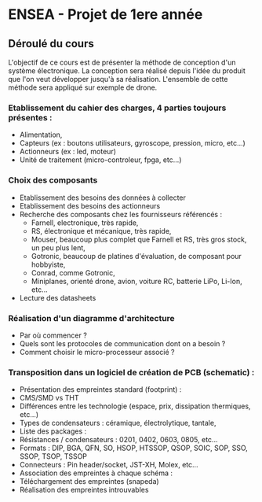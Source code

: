 # ENSEA - Projet de 1ere année

## Déroulé du cours

L'objectif de ce cours est de présenter la méthode de conception d'un système électronique.
La conception sera réalisé depuis l'idée du produit que l'on veut développer jusqu'à sa réalisation.
L'ensemble de cette méthode sera appliqué sur exemple de drone.

### Etablissement du cahier des charges, 4 parties toujours présentes :
* Alimentation,
* Capteurs (ex : boutons utilisateurs, gyroscope, pression, micro, etc...)
* Actionneurs (ex : led, moteur)
* Unité de traitement (micro-controleur, fpga, etc...)

### Choix des composants
* Etablissement des besoins des données à collecter
* Etablissement des besoins des actionneurs 
* Recherche des composants chez les fournisseurs référencés :
  * Farnell, electronique, très rapide,
  * RS, électronique et mécanique, très rapide,
  * Mouser, beaucoup plus complet que Farnell et RS, très gros stock, un peu plus lent,
  * Gotronic, beaucoup de platines d'évaluation, de composant pour hobbyiste,
  * Conrad, comme Gotronic,
  * Miniplanes, orienté drone, avion, voiture RC, batterie LiPo, Li-Ion, etc...
* Lecture des datasheets

### Réalisation d'un diagramme d'architecture
* Par où commencer ?
* Quels sont les protocoles de communication dont on a besoin ?
* Comment choisir le micro-processeur associé ? 

### Transposition dans un logiciel de création de PCB (schematic) :
* Présentation des empreintes standard (footprint) :
* CMS/SMD vs THT
* Différences entre les technologie (espace, prix, dissipation thermiques, etc...)
* Types de condensateurs : céramique, électrolytique, tantale,
* Liste des packages : 
 * Résistances / condensateurs : 0201, 0402, 0603, 0805, etc...
 * Formats : DIP, BGA, QFN, SO, HSOP, HTSSOP, QSOP, SOIC, SOP, SSO, SSOP, TSOP, TSSOP
 * Connecteurs : Pin header/socket, JST-XH, Molex, etc...
* Association des empreintes à chaque schéma :
 * Téléchargement des empreintes (snapeda)
 * Réalisation des empreintes introuvables
 
  



